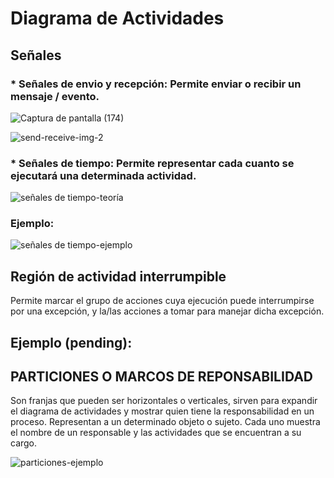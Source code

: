 # Diagrama de Actividades

## Señales

### * Señales de envio y recepción: Permite enviar o recibir un mensaje / evento.

![Captura de pantalla (174)](https://github.com/luislopez-dev/UML/assets/48783255/89ac8afa-a8a7-4f8a-ab83-207d1bf0f662)

![send-receive-img-2](https://github.com/luislopez-dev/UML/assets/48783255/61724283-18ec-4c4d-b04d-b198f513832f)

### * Señales de tiempo: Permite representar cada cuanto se ejecutará una determinada actividad.

![señales de tiempo-teoría](https://github.com/luislopez-dev/UML/assets/48783255/320f543f-bc07-4012-8c14-023cba491288)

### Ejemplo:

![señales de tiempo-ejemplo](https://github.com/luislopez-dev/UML/assets/48783255/ec4ebb5c-d3bc-4d32-b37f-44431d862306)

## Región de actividad interrumpible

Permite marcar el grupo de acciones cuya ejecución puede interrumpirse por una excepción, 
y la/las acciones a tomar para manejar dicha excepción. 

## Ejemplo (pending):


## PARTICIONES O MARCOS DE REPONSABILIDAD

Son franjas que pueden ser horizontales o verticales, sirven para expandir el diagrama de actividades y mostrar quien tiene la 
responsabilidad en un proceso. Representan a un determinado objeto o sujeto. Cada uno muestra el nombre de un responsable 
y las actividades que se encuentran a su cargo.

![particiones-ejemplo](https://github.com/luislopez-dev/UML/assets/48783255/4b7d02d0-9c07-43f7-99da-54312ce92ca0)
